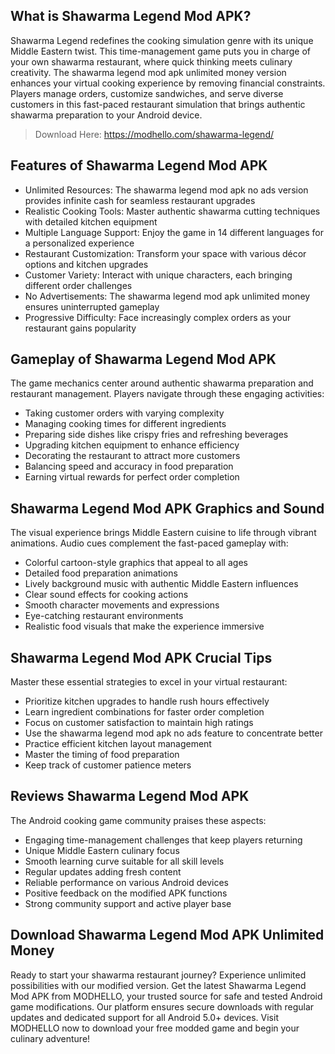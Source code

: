 ## What is Shawarma Legend Mod APK?
Shawarma Legend redefines the cooking simulation genre with its unique Middle Eastern twist. This time-management game puts you in charge of your own shawarma restaurant, where quick thinking meets culinary creativity. The shawarma legend mod apk unlimited money version enhances your virtual cooking experience by removing financial constraints. Players manage orders, customize sandwiches, and serve diverse customers in this fast-paced restaurant simulation that brings authentic shawarma preparation to your Android device.

>Download Here: https://modhello.com/shawarma-legend/

## Features of Shawarma Legend Mod APK
* Unlimited Resources: The shawarma legend mod apk no ads version provides infinite cash for seamless restaurant upgrades
* Realistic Cooking Tools: Master authentic shawarma cutting techniques with detailed kitchen equipment
* Multiple Language Support: Enjoy the game in 14 different languages for a personalized experience
* Restaurant Customization: Transform your space with various décor options and kitchen upgrades
* Customer Variety: Interact with unique characters, each bringing different order challenges
* No Advertisements: The shawarma legend mod apk unlimited money ensures uninterrupted gameplay
* Progressive Difficulty: Face increasingly complex orders as your restaurant gains popularity

## Gameplay of Shawarma Legend Mod APK
The game mechanics center around authentic shawarma preparation and restaurant management. Players navigate through these engaging activities:

* Taking customer orders with varying complexity
* Managing cooking times for different ingredients
* Preparing side dishes like crispy fries and refreshing beverages
* Upgrading kitchen equipment to enhance efficiency
* Decorating the restaurant to attract more customers
* Balancing speed and accuracy in food preparation
* Earning virtual rewards for perfect order completion

## Shawarma Legend Mod APK Graphics and Sound
The visual experience brings Middle Eastern cuisine to life through vibrant animations. Audio cues complement the fast-paced gameplay with:

* Colorful cartoon-style graphics that appeal to all ages
* Detailed food preparation animations
* Lively background music with authentic Middle Eastern influences
* Clear sound effects for cooking actions
* Smooth character movements and expressions
* Eye-catching restaurant environments
* Realistic food visuals that make the experience immersive

## Shawarma Legend Mod APK Crucial Tips
Master these essential strategies to excel in your virtual restaurant:

* Prioritize kitchen upgrades to handle rush hours effectively
* Learn ingredient combinations for faster order completion
* Focus on customer satisfaction to maintain high ratings
* Use the shawarma legend mod apk no ads feature to concentrate better
* Practice efficient kitchen layout management
* Master the timing of food preparation
* Keep track of customer patience meters

## Reviews Shawarma Legend Mod APK
The Android cooking game community praises these aspects:

* Engaging time-management challenges that keep players returning
* Unique Middle Eastern culinary focus
* Smooth learning curve suitable for all skill levels
* Regular updates adding fresh content
* Reliable performance on various Android devices
* Positive feedback on the modified APK functions
* Strong community support and active player base

## Download Shawarma Legend Mod APK Unlimited Money
Ready to start your shawarma restaurant journey? Experience unlimited possibilities with our modified version. Get the latest Shawarma Legend Mod APK from MODHELLO, your trusted source for safe and tested Android game modifications. Our platform ensures secure downloads with regular updates and dedicated support for all Android 5.0+ devices. Visit MODHELLO now to download your free modded game and begin your culinary adventure!